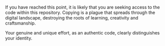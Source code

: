 
If you have reached this point, it is likely that you are seeking access to the code within this repository. 
Copying is a plague that spreads through the digital landscape, destroying the roots of learning, creativity and craftsmanship.

Your genuine and unique effort, as an authentic code, clearly distinguishes your identity.
